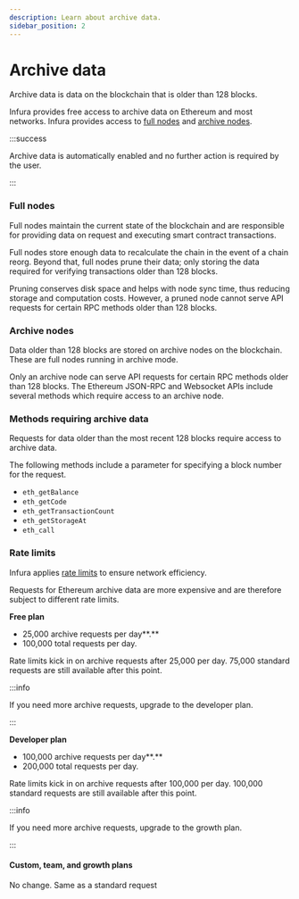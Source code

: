 ```yaml
---
description: Learn about archive data.
sidebar_position: 2
---
```


# Archive data

Archive data is data on the blockchain that is older than 128 blocks.

Infura provides free access to archive data on Ethereum and most networks. Infura provides access to [full nodes](#full-nodes)
and [archive nodes](#archive-nodes).

:::success

Archive data is automatically enabled and no further action is required by the user.

:::

### Full nodes

Full nodes maintain the current state of the blockchain and are responsible for providing data on request and executing smart contract transactions.

Full nodes store enough data to recalculate the chain in the event of a chain reorg. Beyond that, full nodes prune their data; only storing the data required for verifying transactions older than 128 blocks.

Pruning conserves disk space and helps with node sync time, thus reducing storage and computation costs. However, a pruned node cannot serve API requests for certain RPC methods older than 128 blocks.

### Archive nodes

Data older than 128 blocks are stored on archive nodes on the blockchain. These are full nodes running in archive mode.

Only an archive node can serve API requests for certain RPC methods older than 128 blocks. The Ethereum JSON-RPC and Websocket APIs include several methods which require access to an archive node.

### Methods requiring archive data

Requests for data older than the most recent 128 blocks require access to archive data.

The following methods include a parameter for specifying a block number for the request.

- `eth_getBalance`
- `eth_getCode`
- `eth_getTransactionCount`
- `eth_getStorageAt`
- `eth_call`

### Rate limits

Infura applies [rate limits](../how-to/avoid-rate-limiting.md#infura-rate-limiting) to ensure network efficiency.

Requests for Ethereum archive data are more expensive and are therefore subject to different rate limits.

**Free plan**

- 25,000 archive requests per day**.**
- 100,000 total requests per day.

Rate limits kick in on archive requests after 25,000 per day. 75,000 standard requests are still available after this point.

:::info

If you need more archive requests, upgrade to the developer plan.

:::

**Developer plan**

- 100,000 archive requests per day**.**
- 200,000 total requests per day.

Rate limits kick in on archive requests after 100,000 per day. 100,000 standard requests are still available after this point.

:::info

If you need more archive requests, upgrade to the growth plan.

:::

#### Custom, team, and growth plans

No change. Same as a standard request
